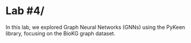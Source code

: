 # Lab #4/

In this lab, we explored Graph Neural Networks (GNNs) using the PyKeen library, focusing on the BioKG graph dataset.
